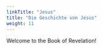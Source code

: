 ```yaml
---
linkTitle: "Jesus"
title: "Die Geschichte von Jesus"
weight: 11
---
```


Welcome to the Book of Revelation!

<!--more-->
